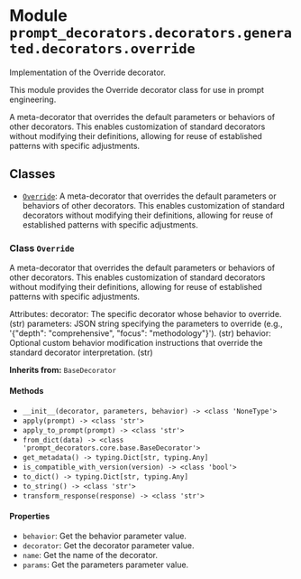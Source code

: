 # Module `prompt_decorators.decorators.generated.decorators.override`

Implementation of the Override decorator.

This module provides the Override decorator class for use in prompt engineering.

A meta-decorator that overrides the default parameters or behaviors of other decorators. This enables customization of standard decorators without modifying their definitions, allowing for reuse of established patterns with specific adjustments.

## Classes

- [`Override`](#class-override): A meta-decorator that overrides the default parameters or behaviors of other decorators. This enables customization of standard decorators without modifying their definitions, allowing for reuse of established patterns with specific adjustments.

### Class `Override`

A meta-decorator that overrides the default parameters or behaviors of other decorators. This enables customization of standard decorators without modifying their definitions, allowing for reuse of established patterns with specific adjustments.

Attributes:
    decorator: The specific decorator whose behavior to override. (str)
    parameters: JSON string specifying the parameters to override (e.g., '{"depth": "comprehensive", "focus": "methodology"}'). (str)
    behavior: Optional custom behavior modification instructions that override the standard decorator interpretation. (str)

**Inherits from:** `BaseDecorator`

#### Methods

- `__init__(decorator, parameters, behavior) -> <class 'NoneType'>`
- `apply(prompt) -> <class 'str'>`
- `apply_to_prompt(prompt) -> <class 'str'>`
- `from_dict(data) -> <class 'prompt_decorators.core.base.BaseDecorator'>`
- `get_metadata() -> typing.Dict[str, typing.Any]`
- `is_compatible_with_version(version) -> <class 'bool'>`
- `to_dict() -> typing.Dict[str, typing.Any]`
- `to_string() -> <class 'str'>`
- `transform_response(response) -> <class 'str'>`
#### Properties

- `behavior`: Get the behavior parameter value.
- `decorator`: Get the decorator parameter value.
- `name`: Get the name of the decorator.
- `params`: Get the parameters parameter value.
